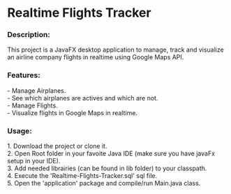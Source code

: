 <h1>Realtime Flights Tracker</h1>
<h3>Description:</h3>
This project is a JavaFX desktop application to manage, track and visualize an airline company flights in realtime using Google Maps API.
<h3>Features:</h3>
- Manage Airplanes.<br/>
- See which airplanes are actives and which are not.<br/>
- Manage Flights.<br/>
- Visualize flights in Google Maps in realtime.
<h3>Usage:</h3>
1. Download the project or clone it.<br/>
2. Open Root folder in your favoite Java IDE (make sure you have javaFx setup in your IDE).<br/>
3. Add needed librairies (can be found in lib folder) to your classpath.<br/>
4. Execute the 'Realtime-Flights-Tracker.sql' sql file.<br/>
5. Open the 'application' package and compile/run Main.java class.
